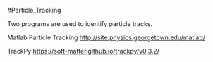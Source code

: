 #Particle_Tracking

Two programs are used to identify particle tracks.

Matlab Particle Tracking
http://site.physics.georgetown.edu/matlab/

TrackPy
https://soft-matter.github.io/trackpy/v0.3.2/

